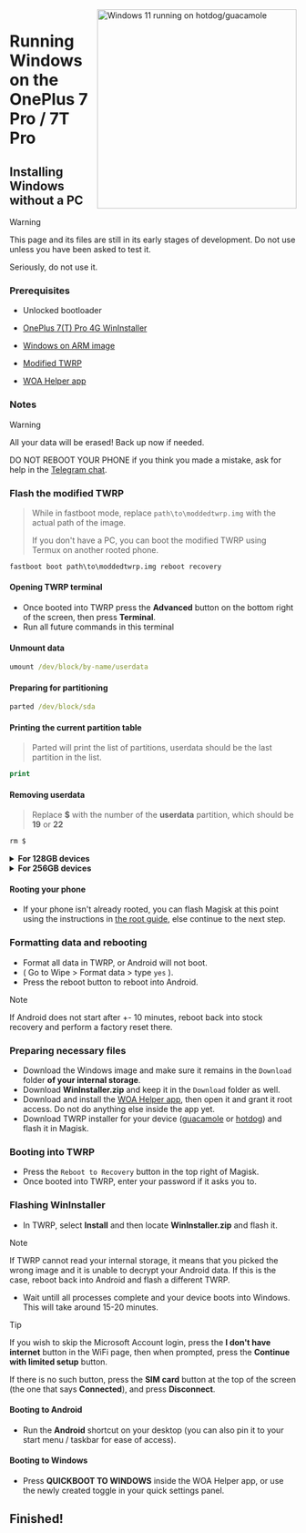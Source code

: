 <img align="right" src="https://github.com/n00b69/woa-op7/blob/main/op7.png" width="350" alt="Windows 11 running on hotdog/guacamole">

# Running Windows on the OnePlus 7 Pro / 7T Pro

## Installing Windows without a PC
> [!Warning]
> This page and its files are still in its early stages of development. Do not use unless you have been asked to test it.
> 
> Seriously, do not use it.

### Prerequisites
- Unlocked bootloader

- [OnePlus 7(T) Pro 4G WinInstaller](https://github.com/n00b69/woa-op7/releases/tag/WinInstaller)

- [Windows on ARM image](https://arkt-7.github.io/woawin/)

- [Modified TWRP](https://github.com/n00b69/woa-op7/releases/download/Files/moddedtwrp.img)

- [WOA Helper app](https://github.com/Marius586/WoA-Helper-update/releases/tag/WOA)

### Notes
> [!WARNING]  
> All your data will be erased! Back up now if needed.
> 
> DO NOT REBOOT YOUR PHONE if you think you made a mistake, ask for help in the [Telegram chat](https://t.me/woahelperchat).

### Flash the modified TWRP
> While in fastboot mode, replace `path\to\moddedtwrp.img` with the actual path of the image.
>
> If you don't have a PC, you can boot the modified TWRP using Termux on another rooted phone.
```cmd
fastboot boot path\to\moddedtwrp.img reboot recovery
```

#### Opening TWRP terminal
- Once booted into TWRP press the **Advanced** button on the bottom right of the screen, then press **Terminal**.
- Run all future commands in this terminal

#### Unmount data
```cmd
umount /dev/block/by-name/userdata
```

#### Preparing for partitioning
```cmd
parted /dev/block/sda
```

#### Printing the current partition table
> Parted will print the list of partitions, userdata should be the last partition in the list.
```cmd
print
```

#### Removing userdata
> Replace **$** with the number of the **userdata** partition, which should be **19** or **22**
```cmd
rm $
```

<details>
<summary><a><strong>For 128GB devices</strong></a></summary>

#### Recreating userdata
> Replace **7971MB** with the former start value of **userdata** which we just deleted
>
> Replace **64GB** with the end value you want **userdata** to have. In this example your available usable space in Android will be 64GB-7971MB = 56GB
```cmd
mkpart userdata ext4 7971MB 64GB
```

#### Creating ESP partition
> Replace **64GB** with the end value of **userdata**
>
> Replace **64.4GB** with the value you used before, adding **0.4GB** to it
```cmd
mkpart esp fat32 64GB 64.4GB
```

#### Creating Windows partition
> Replace **64.4GB** with the end value of **esp**
```cmd
mkpart win ntfs 64.4GB 124GB
```

#### Making ESP bootable
> Use `print` to see all partitions. Replace "$" with your ESP partition number, which should be **20** or **23**
```cmd
set $ esp on
```

#### Exit parted
```cmd
quit
```

  </summary>
</details>

<details>
<summary><a><strong>For 256GB devices</strong></a></summary>

#### Recreating userdata
> Replace **7971MB** with the former start value of **userdata** which we just deleted
>
> Replace **128GB** with the end value you want **userdata** to have. In this example your available usable space in Android will be 128GB-7971MB = 120GB
```cmd
mkpart userdata ext4 7971MB 128GB
```

#### Creating ESP partition
> Replace **128GB** with the end value of **userdata**
>
> Replace **128.4GB** with the value you used before, adding **0.4GB** to it
```cmd
mkpart esp fat32 128GB 128.4GB
```

#### Creating Windows partition
> Replace **128.4GB** with the end value of **esp**
```cmd
mkpart win ntfs 128.4GB 252GB
```

#### Making ESP bootable
> Use `print` to see all partitions. Replace "$" with your ESP partition number, which should be **20** or **23**
```cmd
set $ esp on
```

#### Exit parted
```cmd
quit
```

  </summary>
</details>

#### Rooting your phone
- If your phone isn't already rooted, you can flash Magisk at this point using the instructions in [the root guide](root.md), else continue to the next step.

### Formatting data and rebooting
- Format all data in TWRP, or Android will not boot.
- ( Go to Wipe > Format data > type `yes` ).
- Press the reboot button to reboot into Android.
> [!Note]
> If Android does not start after +- 10 minutes, reboot back into stock recovery and perform a factory reset there.

### Preparing necessary files
- Download the Windows image and make sure it remains in the `Download` folder **of your internal storage**.
- Download **WinInstaller.zip** and keep it in the `Download` folder as well.
- Download and install the [WOA Helper app](https://github.com/Marius586/WoA-Helper-update/releases/tag/WOA), then open it and grant it root access. Do not do anything else inside the app yet.
- Download TWRP installer for your device ([guacamole](https://dl.twrp.me/guacamole/) or [hotdog](https://dl.twrp.me/hotdog/)) and flash it in Magisk.

### Booting into TWRP
- Press the `Reboot to Recovery` button in the top right of Magisk.
- Once booted into TWRP, enter your password if it asks you to.

### Flashing WinInstaller
- In TWRP, select **Install** and then locate **WinInstaller.zip** and flash it.
> [!Note]
> If TWRP cannot read your internal storage, it means that you picked the wrong image and it is unable to decrypt your Android data. If this is the case, reboot back into Android and flash a different TWRP.
- Wait untill all processes complete and your device boots into Windows. This will take around 15-20 minutes.

> [!Tip]
> If you wish to skip the Microsoft Account login, press the **I don't have internet** button in the WiFi page, then when prompted, press the **Continue with limited setup** button.
>
> If there is no such button, press the **SIM card** button at the top of the screen (the one that says **Connected**), and press **Disconnect**.

#### Booting to Android
- Run the **Android** shortcut on your desktop (you can also pin it to your start menu / taskbar for ease of access).

#### Booting to Windows
- Press **QUICKBOOT TO WINDOWS** inside the WOA Helper app, or use the newly created toggle in your quick settings panel.

## Finished!
